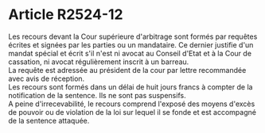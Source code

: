 # Article R2524-12

Les recours devant la Cour supérieure d'arbitrage sont formés par requêtes écrites et signées par les parties ou un mandataire. Ce dernier justifie d'un mandat spécial et écrit s'il n'est ni avocat au Conseil d'Etat et à la Cour de cassation, ni avocat régulièrement inscrit à un barreau. 					   
La requête est adressée au président de la cour par lettre recommandée avec avis de réception. 					   
Les recours sont formés dans un délai de huit jours francs à compter de la notification de la sentence. Ils ne sont pas suspensifs. 					   
A peine d'irrecevabilité, le recours comprend l'exposé des moyens d'excès de pouvoir ou de violation de la loi sur lequel il se fonde et est accompagné de la sentence attaquée.